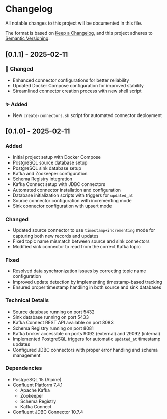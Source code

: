 # Changelog

All notable changes to this project will be documented in this file.

The format is based on [Keep a Changelog](https://keepachangelog.com/en/1.0.0/),
and this project adheres to [Semantic Versioning](https://semver.org/spec/v2.0.0.html).

## [0.1.1] - 2025-02-11

### 🔧 Changed
- Enhanced connector configurations for better reliability
- Updated Docker Compose configuration for improved stability
- Streamlined connector creation process with new shell script

### ✨ Added
- New `create-connectors.sh` script for automated connector deployment

## [0.1.0] - 2025-02-11

### Added
- Initial project setup with Docker Compose
- PostgreSQL source database setup
- PostgreSQL sink database setup
- Kafka and Zookeeper configuration
- Schema Registry integration
- Kafka Connect setup with JDBC connectors
- Automated connector installation and configuration
- Database initialization scripts with triggers for `updated_at`
- Source connector configuration with incrementing mode
- Sink connector configuration with upsert mode

### Changed
- Updated source connector to use `timestamp+incrementing` mode for capturing both new records and updates
- Fixed topic name mismatch between source and sink connectors
- Modified sink connector to read from the correct Kafka topic

### Fixed
- Resolved data synchronization issues by correcting topic name configuration
- Improved update detection by implementing timestamp-based tracking
- Ensured proper timestamp handling in both source and sink databases

### Technical Details
- Source database running on port 5432
- Sink database running on port 5433
- Kafka Connect REST API available on port 8083
- Schema Registry running on port 8081
- Kafka broker accessible on ports 9092 (external) and 29092 (internal)
- Implemented PostgreSQL triggers for automatic `updated_at` timestamp updates
- Configured JDBC connectors with proper error handling and schema management

### Dependencies
- PostgreSQL 15 (Alpine)
- Confluent Platform 7.4.1
  - Apache Kafka
  - Zookeeper
  - Schema Registry
  - Kafka Connect
- Confluent JDBC Connector 10.7.4